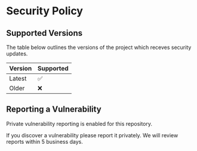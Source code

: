 # Security Policy

## Supported Versions

The table below outlines the versions of the project which receves security updates.

| Version | Supported          |
| ------- | ------------------ |
| Latest  | :white_check_mark: |
| Older   | :x:                |

## Reporting a Vulnerability

Private vulnerability reporting is enabled for this repository.

If you discover a vulnerability please report it privately.
We will review reports within 5 business days.
